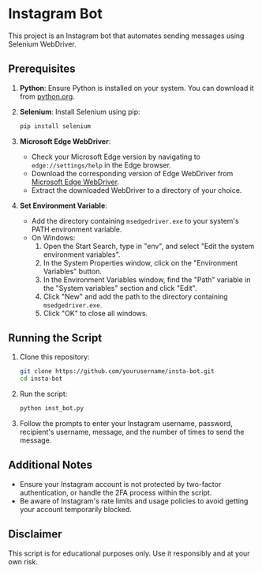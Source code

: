 # Instagram Bot

This project is an Instagram bot that automates sending messages using Selenium WebDriver.

## Prerequisites

1. **Python**: Ensure Python is installed on your system. You can download it from [python.org](https://www.python.org/downloads/).

2. **Selenium**: Install Selenium using pip:
    ```sh
    pip install selenium
    ```

3. **Microsoft Edge WebDriver**:
    - Check your Microsoft Edge version by navigating to `edge://settings/help` in the Edge browser.
    - Download the corresponding version of Edge WebDriver from [Microsoft Edge WebDriver](https://developer.microsoft.com/en-us/microsoft-edge/tools/webdriver/).
    - Extract the downloaded WebDriver to a directory of your choice.

4. **Set Environment Variable**:
    - Add the directory containing `msedgedriver.exe` to your system's PATH environment variable.
    - On Windows:
        1. Open the Start Search, type in "env", and select "Edit the system environment variables".
        2. In the System Properties window, click on the "Environment Variables" button.
        3. In the Environment Variables window, find the "Path" variable in the "System variables" section and click "Edit".
        4. Click "New" and add the path to the directory containing `msedgedriver.exe`.
        5. Click "OK" to close all windows.

## Running the Script

1. Clone this repository:
    ```sh
    git clone https://github.com/yourusername/insta-bot.git
    cd insta-bot
    ```

2. Run the script:
    ```sh
    python inst_bot.py
    ```

3. Follow the prompts to enter your Instagram username, password, recipient's username, message, and the number of times to send the message.

## Additional Notes

- Ensure your Instagram account is not protected by two-factor authentication, or handle the 2FA process within the script.
- Be aware of Instagram's rate limits and usage policies to avoid getting your account temporarily blocked.

## Disclaimer

This script is for educational purposes only. Use it responsibly and at your own risk.